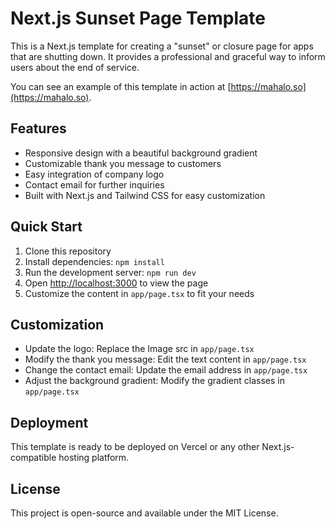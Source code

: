 # Next.js Sunset Page Template

This is a Next.js template for creating a "sunset" or closure page for apps that are shutting down. It provides a professional and graceful way to inform users about the end of service.

You can see an example of this template in action at [https://mahalo.so](https://mahalo.so).

## Features

- Responsive design with a beautiful background gradient
- Customizable thank you message to customers
- Easy integration of company logo
- Contact email for further inquiries
- Built with Next.js and Tailwind CSS for easy customization

## Quick Start

1. Clone this repository
2. Install dependencies: `npm install`
3. Run the development server: `npm run dev`
4. Open [http://localhost:3000](http://localhost:3000) to view the page
5. Customize the content in `app/page.tsx` to fit your needs

## Customization

- Update the logo: Replace the Image src in `app/page.tsx`
- Modify the thank you message: Edit the text content in `app/page.tsx`
- Change the contact email: Update the email address in `app/page.tsx`
- Adjust the background gradient: Modify the gradient classes in `app/page.tsx`

## Deployment

This template is ready to be deployed on Vercel or any other Next.js-compatible hosting platform.

## License

This project is open-source and available under the MIT License.